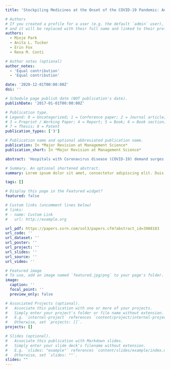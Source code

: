 ```yaml
---
title: 'Stockpiling Medicines at the Onset of the COVID-19 Pandemic: An Empirical Analysis of National Prescription Drug Sales and Prices'

# Authors
# If you created a profile for a user (e.g. the default `admin` user), write the username (folder name) here
# and it will be replaced with their full name and linked to their profile.
authors:
  - Minje Park
  - Anita L. Tucker
  - Erin Fox
  - Rena M. Conti

# Author notes (optional)
author_notes:
  - 'Equal contribution'
  - 'Equal contribution'

date: '2020-12-01T00:00:00Z'
doi: ''

# Schedule page publish date (NOT publication's date).
publishDate: '2017-01-01T00:00:00Z'

# Publication type.
# Legend: 0 = Uncategorized; 1 = Conference paper; 2 = Journal article;
# 3 = Preprint / Working Paper; 4 = Report; 5 = Book; 6 = Book section;
# 7 = Thesis; 8 = Patent
publication_types: ['3']

# Publication name and optional abbreviated publication name.
publication: In *Major Revision at Management Science*
publication_short: In *Major Revision at Management Science*

abstract: 'Hospitals with Coronavirus disease (COVID-19) demand surges at the onset of the pandemic report medication shortages, a worrisome phenomenon as inadequate medication supplies negatively affect patient outcomes. The popular press implicates a lack of raw ingredients and spikes in purchases but rigorous research is needed to more accurately identify shortage causes. We leverage a quasi-experimental design on IQVIA’s National Sales Perspectives data from 2018-2020 with a focus on medicines related to U.S. hospital-based COVID-19 treatment and a set of control medicines not used for COVID-19. We contribute to supply chain theory by empirically demonstrating that stockpiling among U.S. medical providers in the early phase of the pandemic accounts for the shortages. The buyers’ behavior results in concentration of the sales volume of COVID-19 medicines in the first two months of the pandemic. After these first two months, the sales volume of drugs for COVID-19 treatment decreases significantly despite a nationwide increase in COVID-19-related hospitalizations. An implication for manufacturers is that orders due to stockpiling by downstream buyers early on in a pandemic period should be discounted when predicting future demand. We also investigate another potential cause: expected price increases in the future. Counter to concerns that drug manufacturers would engage in price gouging behavior, we find no evidence of price inflation for these drugs. Our results are robust to numerous sensitivity checks and have implications for manufacturers, hospitals, and policymakers that may improve medicine supply resiliency against future threats.'

# Summary. An optional shortened abstract.
summary: Lorem ipsum dolor sit amet, consectetur adipiscing elit. Duis posuere tellus ac convallis placerat. Proin tincidunt magna sed ex sollicitudin condimentum.

tags: []

# Display this page in the Featured widget?
featured: false

# Custom links (uncomment lines below)
# links:
# - name: Custom Link
#   url: http://example.org

url_pdf: https://papers.ssrn.com/sol3/papers.cfm?abstract_id=3988183
url_code: ''
url_dataset: ''
url_poster: ''
url_project: ''
url_slides: ''
url_source: ''
url_video: ''

# Featured image
# To use, add an image named `featured.jpg/png` to your page's folder.
image:
  caption: ''
  focal_point: ''
  preview_only: false

# Associated Projects (optional).
#   Associate this publication with one or more of your projects.
#   Simply enter your project's folder or file name without extension.
#   E.g. `internal-project` references `content/project/internal-project/index.md`.
#   Otherwise, set `projects: []`.
projects: []

# Slides (optional).
#   Associate this publication with Markdown slides.
#   Simply enter your slide deck's filename without extension.
#   E.g. `slides: "example"` references `content/slides/example/index.md`.
#   Otherwise, set `slides: ""`.
slides: ""
---
```

